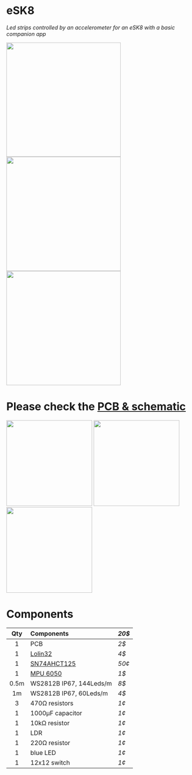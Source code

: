 # eSK8
*Led strips controlled by an accelerometer for an eSK8 with a basic companion app*

<img src="https://media.giphy.com/media/IhCHKo42Hx7WFkRmzQ/giphy.gif" height="300"> <img src="https://media.giphy.com/media/fY5xLxGayUptPZuTfG/giphy.gif" height="300"> <img src="https://media.giphy.com/media/RfYtkG17dUJyVmbPet/giphy.gif" height="300"> 

# Please check the [PCB & schematic](https://easyeda.com/seb.morin/esk8) 

<img src="https://i.imgur.com/27TWWlc.png" height="225"> <img src="https://i.imgur.com/bn5Pk2N.jpg" height="225"> <img src="https://i.imgur.com/fsrZ5Zs.jpg" height="225">

# Components 

Qty | Components | *20$*
:---: | :---| :---
1| PCB| *2$*
1|[Lolin32](https://wiki.wemos.cc/products:lolin32:lolin32)| *4$*
1|[SN74AHCT125](https://www.ti.com/product/SN74AHCT125) | *50¢*
1|[MPU 6050](https://invensense.tdk.com/products/motion-tracking/6-axis/mpu-6050/) | *1$*
0.5m|WS2812B IP67, 144Leds/m | *8$*
1m|WS2812B IP67, 60Leds/m | *4$*
3|470Ω resistors | *1¢*
1|1000μF capacitor | *1¢*
1|10kΩ resistor | *1¢*
1|LDR | *1¢*
1|220Ω resistor | *1¢*
1|blue LED | *1¢*
1|12x12 switch | *1¢*
